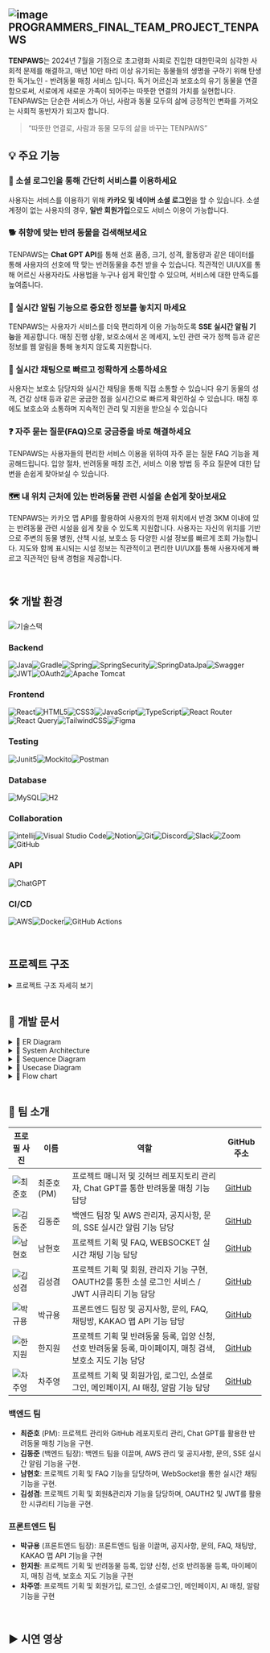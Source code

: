 ## ![image](https://github.com/user-attachments/assets/d8234c5d-5145-41e9-8c7a-4da948e80dce) PROGRAMMERS_FINAL_TEAM_PROJECT_TENPAWS

**TENPAWS**는 2024년 7월을 기점으로 초고령화 사회로 진입한 대한민국의 심각한 사회적 문제를 해결하고, 매년 10만 마리 이상 유기되는 동물들의 생명을 구하기 위해 탄생한 독거노인 - 반려동물 매칭 서비스 입니다. 
독거 어르신과 보호소의 유기 동물을 연결함으로써, 서로에게 새로운 가족이 되어주는 따뜻한 연결의 가치를 실현합니다. 
TENPAWS는 단순한 서비스가 아닌, 사람과 동물 모두의 삶에 긍정적인 변화를 가져오는 사회적 동반자가 되고자 합니다.

> “따뜻한 연결로, 사람과 동물 모두의 삶을 바꾸는 TENPAWS”
## 💡 주요 기능

### 🐾 소셜 로그인을 통해 간단히 서비스를 이용하세요

사용자는 서비스를 이용하기 위해 **카카오 및 네이버 소셜 로그인**을 할 수 있습니다.
소셜 계정이 없는 사용자의 경우, **일반 회원가입**으로도 서비스 이용이 가능합니다.

### 🐕 취향에 맞는 반려 동물을 검색해보세요

TENPAWS는 **Chat GPT API**를 통해 선호 품종, 크기, 성격, 활동량과 같은 데이터를 통해 사용자의 선호에 딱 맞는 반려동물을 추천 받을 수 있습니다.
직관적인 UI/UX를 통해 어르신 사용자라도 사용법을 누구나 쉽게 확인할 수 있으며, 서비스에 대한 만족도를 높여줍니다.

### 🔔 실시간 알림 기능으로 중요한 정보를 놓치지 마세요

TENPAWS는 사용자가 서비스를 더욱 편리하게 이용 가능하도록 **SSE 실시간 알림 기능**을 제공합니다.
매칭 진행 상황, 보호소에서 온 메세지, 노인 관련 국가 정책 등과 같은 정보를 웹 알림을 통해 놓치지 않도록 지원합니다.

### 💬 실시간 채팅으로 빠르고 정확하게 소통하세요

사용자는 보호소 담당자와 실시간 채팅을 통해 직접 소통할 수 있습니다
유기 동물의 성격, 건강 상태 등과 같은 궁금한 점을 실시간으로 빠르게 확인하실 수 있습니다.
매칭 후에도 보호소와 소통하며 지속적인 관리 및 지원을 받으실 수 있습니다

### ❓ 자주 묻는 질문(FAQ)으로 궁금증을 바로 해결하세요
TENPAWS는 사용자들의 편리한 서비스 이용을 위하여 자주 묻는 질문 FAQ 기능을 제공해드립니다.
입양 절차, 반려동물 매칭 조건, 서비스 이용 방법 등 주요 질문에 대한 답변을 손쉽게 찾아보실 수 있습니다.

### 🗺️ 내 위치 근처에 있는 반려동물 관련 시설을 손쉽게 찾아보새요
TENPAWS는 카카오 맵 API를 활용하여 사용자의 현재 위치에서 반경 3KM 이내에 있는 반려동물 관련 시설을 쉽게 찾을 수 있도록 지원합니다.
사용자는 자신의 위치를 기반으로 주변의 동물 병원, 산책 시설, 보호소 등 다양한 시설 정보를 빠르게 조회 가능합니다.
지도와 함께 표시되는 시설 정보는 직관적이고 편리한 UI/UX를 통해 사용자에게 빠르고 직관적인 탐색 경험을 제공합니다.

<br>

## 🛠️ 개발 환경

![기술스택](https://github.com/user-attachments/assets/3e75e1f7-d6cb-429b-8a8a-6a7445bbc7d9)

### Backend
![Java](https://img.shields.io/badge/java-%23ED8B00.svg?style=for-the-badge&logo=openjdk&logoColor=white)![Gradle](https://img.shields.io/badge/Gradle-02303A.svg?style=for-the-badge&logo=Gradle&logoColor=white)![Spring](https://img.shields.io/badge/spring%20boot-%236DB33F.svg?style=for-the-badge&logo=spring&logoColor=white)![SpringSecurity](https://img.shields.io/badge/spring%20security-%230DB33F.svg?style=for-the-badge&logo=springsecurity&logoColor=white)![SpringDataJpa](https://img.shields.io/badge/spring%20data%20jpa-%231DB33F.svg?style=for-the-badge&logo=spring&logoColor=white)![Swagger](https://img.shields.io/badge/Swagger-0?style=for-the-badge&logo=Swagger&logoColor=white&color=%2385EA2D)![JWT](https://img.shields.io/badge/JWT-black?style=for-the-badge&logo=JSON%20web%20tokens)![OAuth2](https://img.shields.io/badge/OAuth2-0?style=for-the-badge&logo=auth0&logoColor=white&color=%23000000)![Apache Tomcat](https://img.shields.io/badge/apache%20tomcat-%23F8DC75.svg?style=for-the-badge&logo=apache-tomcat&logoColor=black)

### Frontend
![React](https://img.shields.io/badge/react-%2320232a.svg?style=for-the-badge&logo=react&logoColor=%2361DAFB)![HTML5](https://img.shields.io/badge/html5-%23E34F26.svg?style=for-the-badge&logo=html5&logoColor=white)![CSS3](https://img.shields.io/badge/css-%231572B6.svg?style=for-the-badge&logo=css3&logoColor=white)![JavaScript](https://img.shields.io/badge/javascript-%23323330.svg?style=for-the-badge&logo=javascript&logoColor=%23F7DF1E)![TypeScript](https://img.shields.io/badge/typescript-%23007ACC.svg?style=for-the-badge&logo=typescript&logoColor=white)![React Router](https://img.shields.io/badge/React_Router-CA4245?style=for-the-badge&logo=react-router&logoColor=white)![React Query](https://img.shields.io/badge/-React%20Query-FF4154?style=for-the-badge&logo=react%20query&logoColor=white)![TailwindCSS](https://img.shields.io/badge/tailwindcss-%2338B2AC.svg?style=for-the-badge&logo=tailwind-css&logoColor=white)![Figma](https://img.shields.io/badge/figma-%23F24E1E.svg?style=for-the-badge&logo=figma&logoColor=white)

### Testing
![Junit5](https://img.shields.io/badge/Junit5-25A162?style=for-the-badge&logo=junit5&logoColor=white)![Mockito](https://img.shields.io/badge/Mockito-E34F26?style=for-the-badge&logo=mega&logoColor=white)![Postman](https://img.shields.io/badge/Postman-FF6C37?style=for-the-badge&logo=postman&logoColor=white)

### Database
![MySQL](https://img.shields.io/badge/mysql-4479A1.svg?style=for-the-badge&logo=mysql&logoColor=white)![H2](https://img.shields.io/badge/H2%20database-00205B?style=for-the-badge&logo=null&logoColor=white)

### Collaboration
![intellij](https://img.shields.io/badge/IntelliJ_IDEA-00415E.svg?style=for-the-badge&logo=intellij-idea&logoColor=white)![Visual Studio Code](https://img.shields.io/badge/Visual%20Studio%20Code-0078d7.svg?style=for-the-badge&logo=visual-studio-code&logoColor=white)![Notion](https://img.shields.io/badge/Notion-000000?style=for-the-badge&logo=notion&logoColor=white)![Git](https://img.shields.io/badge/git-%23F05033.svg?style=for-the-badge&logo=git&logoColor=white)![Discord](https://img.shields.io/badge/Discord-%235865F2.svg?style=for-the-badge&logo=discord&logoColor=white)![Slack](https://img.shields.io/badge/Slack-4A154B?style=for-the-badge&logo=slack&logoColor=white)![Zoom](https://img.shields.io/badge/Zoom-2D8CFF?style=for-the-badge&logo=zoom&logoColor=white)![GitHub](https://img.shields.io/badge/github-%23121011.svg?style=for-the-badge&logo=github&logoColor=white)

### API
![ChatGPT](https://img.shields.io/badge/chatGPT-74aa9c?style=for-the-badge&logo=openai&logoColor=white)

### CI/CD
![AWS](https://img.shields.io/badge/AWS-%23FF9900.svg?style=for-the-badge&logo=amazon-aws&logoColor=white)![Docker](https://img.shields.io/badge/docker-%230db7ed.svg?style=for-the-badge&logo=docker&logoColor=white)![GitHub Actions](https://img.shields.io/badge/github%20actions-%232671E5.svg?style=for-the-badge&logo=githubactions&logoColor=white)

<br>

## 프로젝트 구조

<details>
  <summary>프로젝트 구조 자세히 보기</summary>




</details>

<br>

## 📑 개발 문서

<details>
  <summary>🔗 ER Diagram</summary>

![erd drawio](https://github.com/user-attachments/assets/f5398062-4eab-4bf2-a775-26b87e560fa4)

</details>

<details>
  <summary>🔗 System Architecture</summary>

### CI / CD

![CICD구조도6 drawio](https://github.com/user-attachments/assets/35571582-5005-4b59-91ee-6a9a38580090)

</details>

<details>
  <summary>🔗 Sequence Diagram</summary>

<br>

<details>
  <summary>소셜 로그인</summary>

![social drawio](https://github.com/user-attachments/assets/11029dad-da5a-407b-9926-a6af6ada6e6c)

</details>

<details>
  <summary>반려동물 매칭</summary>

</details>

<details>
  <summary>실시간 알림 전송</summary>


</details>

<details>
  <summary>실시간 채팅 서비스</summary>


</details>

<details>
  <summary>카카오 맵 API</summary>

![map drawio](https://github.com/user-attachments/assets/747ab143-2396-4c9d-81bd-390c65f25b87)

</details>

</details>

<details>
  <summary>🔗 Usecase Diagram</summary>

![usercase drawio](https://github.com/user-attachments/assets/22505f12-4cfe-48dd-88f4-63c7453477b5)

</details>

<details>
  <summary>🔗 Flow chart</summary>

<br>

<details>
  <summary>로그인</summary>


![image](https://github.com/user-attachments/assets/a8f051e1-38a9-4eac-b256-d8bc5a93cee6)



</details>

<details>
  <summary>반려동물 매칭</summary>


![image](https://github.com/user-attachments/assets/33724947-8068-4ed7-92df-b17f38b2da97)

</details>

<details>
  <summary>실시간 알림 전송</summary>


![image](https://github.com/user-attachments/assets/867340ad-6370-448d-a7dc-1c06f50d6098)

</details>

<details>
  <summary>실시간 채팅 서비스</summary>

![image](https://github.com/user-attachments/assets/f749dea0-6ee0-4bd1-8805-9235f3073735)


</details>

<details>
  <summary>카카오 맵 API</summary>


![image](https://github.com/user-attachments/assets/d4e1f5e7-0960-4289-b8cb-d3b978fab1cf)

</details>
</details>

<br>

## 👬 팀 소개

| 프로필 사진                                      | 이름            | 역할                           | GitHub 주소                               |
|-------------------------------------------------|-----------------|--------------------------------|------------------------------------------|
| ![최준호](https://avatars.githubusercontent.com/u/177797252?v=4) | 최준호 (PM)      | 프로젝트 매니저 및 깃허브 레포지토리 관리자, Chat GPT를 통한 반려동물 매칭 기능 담당 | [GitHub](https://github.com/wnsgho)      |
| ![김동준](https://avatars.githubusercontent.com/u/176230828?v=4) | 김동준           | 백엔드 팀장 및 AWS 관리자, 공지사항, 문의, SSE 실시간 알림 기능 담당 | [GitHub](https://github.com/kimdongjoon-web) |
| ![남현호](https://avatars.githubusercontent.com/u/143480257?v=4) | 남현호           | 프로젝트 기획 및 FAQ, WEBSOCKET 실시간 채팅 기능 담당 | [GitHub](https://github.com/namhyeonh0) |
| ![김성겸](https://avatars.githubusercontent.com/u/177853925?v=4) | 김성겸           | 프로젝트 기획 및 회원, 관리자 기능 구현, OAUTH2를 통한 소셜 로그인 서비스 / JWT 시큐리티 기능 담당 | [GitHub](https://github.com/xxxkyeom) |
| ![박규용](https://avatars.githubusercontent.com/u/119818275?v=4) | 박규용           | 프론트엔드 팀장 및 공지사항, 문의, FAQ, 채팅방, KAKAO 맵 API 기능 담당 | [GitHub](https://github.com/GGICK) |
| ![한지원](https://avatars.githubusercontent.com/u/145121488?v=4) | 한지원           | 프로젝트 기획 및 반려동물 등록, 입양 신청, 선호 반려동물 등록, 마이페이지, 매칭 검색, 보호소 지도 기능 담당 | [GitHub](https://github.com/gomsbft) |
| ![차주영](https://avatars.githubusercontent.com/u/155400101?v=4) | 차주영           | 프로젝트 기획 및 회원가입, 로그인, 소셜로그인, 메인페이지, AI 매칭, 알람 기능 담당 | [GitHub](https://github.com/woodzverse) |

### 백엔드 팀
- **최준호** (PM): 프로젝트 관리와 GitHub 레포지토리 관리, Chat GPT를 활용한 반려동물 매칭 기능을 구현.
- **김동준** (백엔드 팀장): 백엔드 팀을 이끌며, AWS 관리 및 공지사항, 문의, SSE 실시간 알림 기능을 구현.
- **남현호**: 프로젝트 기획 및 FAQ 기능을 담당하며, WebSocket을 통한 실시간 채팅 기능을 구현.
- **김성겸**: 프로젝트 기획 및 회원&관리자 기능을 담당하며, OAUTH2 및 JWT를 활용한 시큐리티 기능을 구현.

### 프론트엔드 팀
- **박규용** (프론트엔드 팀장): 프론트엔드 팀을 이끌며, 공지사항, 문의, FAQ, 채팅방, KAKAO 맵 API 기능을 구현
- **한지원**: 프로젝트 기획 및 반려동물 등록, 입양 신청, 선호 반려동물 등록, 마이페이지, 매칭 검색, 보호소 지도 기능을 구현
- **차주영**: 프로젝트 기획 및 회원가입, 로그인, 소셜로그인, 메인페이지, AI 매칭, 알람 기능을 구현

<br>

## ▶️ 시연 영상
